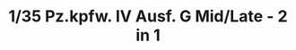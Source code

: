 ---
title: "1/35 Pz.kpfw. IV Ausf. G Mid/Late - 2 in 1"
price: TBA
desc: ""
img_path: "/assets/img/BT001.jpg"
brand: AMMO
available: true
special_offer: false
new: false
soon: false
cat: "Plasticne-Makete"
subcat: "PM-BORDER-MODEL"
subsubcat: ""
sifra: "BT001"
---
